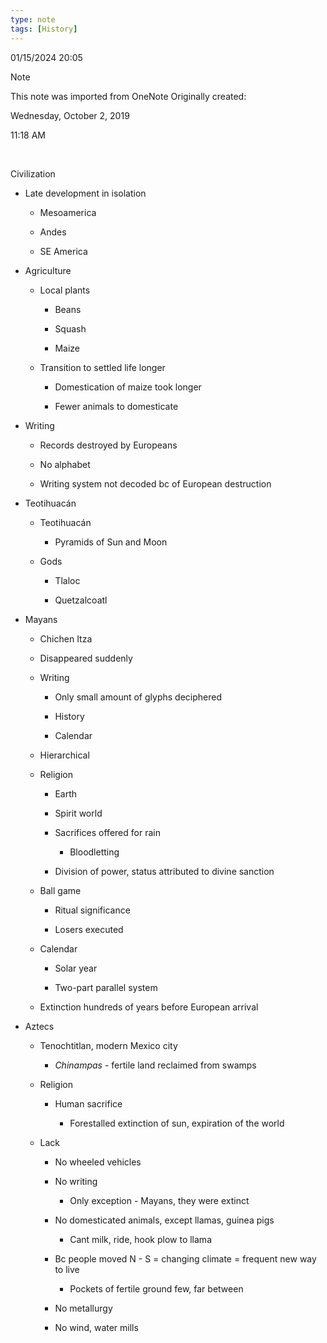```yaml
---
type: note
tags: [History]
---
```

01/15/2024 20:05

  

>[!note]
>This note was imported from OneNote 
>Originally created:
>
>Wednesday, October 2, 2019
>
>11:18 AM

 

Civilization

-   Late development in isolation

    -   Mesoamerica

    -   Andes

    -   SE America

-   Agriculture

    -   Local plants

        -   Beans

        -   Squash

        -   Maize

    -   Transition to settled life longer

        -   Domestication of maize took longer

        -   Fewer animals to domesticate

-   Writing

    -   Records destroyed by Europeans

    -   No alphabet

    -   Writing system not decoded bc of European destruction

-   Teotihuacán

    -   Teotihuacán

        -   Pyramids of Sun and Moon

    -   Gods

        -   Tlaloc

        -   Quetzalcoatl

-   Mayans

    -   Chichen Itza

    -   Disappeared suddenly

    -   Writing

        -   Only small amount of glyphs deciphered

        -   History

        -   Calendar

    -   Hierarchical

    -   Religion

        -   Earth

        -   Spirit world

        -   Sacrifices offered for rain

            -   Bloodletting

        -   Division of power, status attributed to divine sanction

    -   Ball game

        -   Ritual significance

        -   Losers executed

    -   Calendar

        -   Solar year

        -   Two-part parallel system

    -   Extinction hundreds of years before European arrival

-   Aztecs

    -   Tenochtitlan, modern Mexico city

        -   *Chinampas* - fertile land reclaimed from swamps

    -   Religion

        -   Human sacrifice

            -   Forestalled extinction of sun, expiration of the world

    -   Lack

        -   No wheeled vehicles

        -   No writing

            -   Only exception - Mayans, they were extinct

        -   No domesticated animals, except llamas, guinea pigs

            -   Cant milk, ride, hook plow to llama

        -   Bc people moved N - S = changing climate = frequent new way to live

            -   Pockets of fertile ground few, far between

        -   No metallurgy

        -   No wind, water mills
